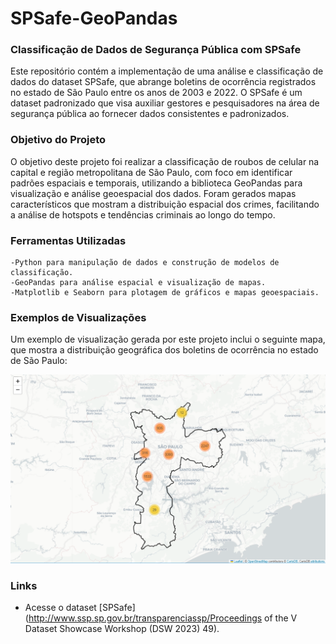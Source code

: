 # SPSafe-GeoPandas
### Classificação de Dados de Segurança Pública com SPSafe

Este repositório contém a implementação de uma análise e classificação de dados do dataset SPSafe, que abrange boletins de ocorrência registrados no estado de São Paulo entre os anos de 2003 e 2022. O SPSafe é um dataset padronizado que visa auxiliar gestores e pesquisadores na área de segurança pública ao fornecer dados consistentes e padronizados.

### Objetivo do Projeto

O objetivo deste projeto foi realizar a classificação de roubos de celular na capital e região metropolitana de São Paulo, com foco em identificar padrões espaciais e temporais, utilizando a biblioteca GeoPandas para visualização e análise geoespacial dos dados. Foram gerados mapas característicos que mostram a distribuição espacial dos crimes, facilitando a análise de hotspots e tendências criminais ao longo do tempo.

### Ferramentas Utilizadas

    -Python para manipulação de dados e construção de modelos de classificação.
    -GeoPandas para análise espacial e visualização de mapas.
    -Matplotlib e Seaborn para plotagem de gráficos e mapas geoespaciais.

### Exemplos de Visualizações

Um exemplo de visualização gerada por este projeto inclui o seguinte mapa, que mostra a distribuição geográfica dos boletins de ocorrência no estado de São Paulo:

![Mapa de Distribuição Geográfica](Imagem1.png)

### Links

- Acesse o dataset [SPSafe](http://www.ssp.sp.gov.br/transparenciassp/Proceedings of the V Dataset Showcase Workshop (DSW 2023)
49).